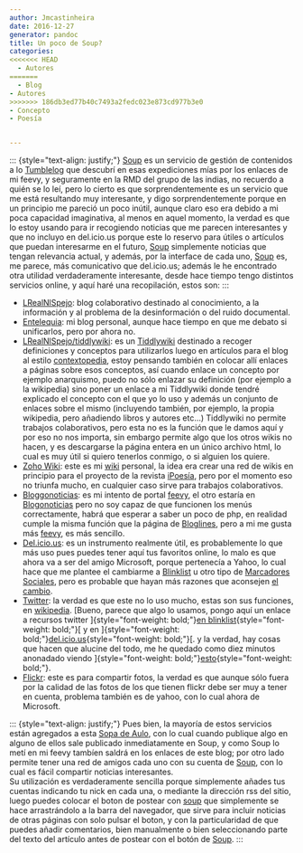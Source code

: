 ```yaml
---
author: Jmcastinheira
date: 2016-12-27
generator: pandoc
title: Un poco de Soup?
categories:
<<<<<<< HEAD
  - Autores
=======
  - Blog
- Autores
>>>>>>> 186db3ed77b40c7493a2fedc023e873cd977b3e0
- Concepto
- Poesía


---
```




::: {style="text-align: justify;"}
[Soup](http://aulo.soup.io/) es un servicio de gestión de contenidos a
lo [Tumblelog](http://es.wikipedia.org/wiki/Tumblelog) que descubrí en
esas expediciones mías por los enlaces de mi feevy, y seguramente en la
RMD del grupo de las indias, no recuerdo a quién se lo leí, pero lo
cierto es que sorprendentemente es un servicio que me está resultando
muy interesante, y digo sorprendentemente porque en un principio me
pareció un poco inútil, aunque claro eso era debido a mi poca capacidad
imaginativa, al menos en aquel momento, la verdad es que lo estoy usando
para ir recogiendo noticias que me parecen interesantes y que no incluyo
en del.icio.us porque este lo reservo para útiles o artículos que puedan
interesarme en el futuro, [Soup](http://aulo.soup.io/) simplemente
noticias que tengan relevancia actual, y además, por la interface de
cada uno, [Soup](http://aulo.soup.io/) es, me parece, más comunicativo
que del.icio.us; además le he encontrado otra utilidad verdaderamente
interesante, desde hace tiempo tengo distintos servicios online, y aquí
haré una recopilación, estos son:
:::

-   [LRealNlSpejo](http://enteleq1-cp23.wordpresstemporal.com/): blog
    colaborativo destinado al conocimiento, a la información y al
    problema de la desinformación o del ruido documental.
-   [Entelequia](http://entelequia.bligoo.com/): mi blog personal,
    aunque hace tiempo en que me debato si unificarlos, pero por ahora
    no.
-   [LRealNlSpejo/tiddlywiki](http://lrealnlspejo.tiddlyspot.com/index.html):
    es un
    [Tiddlywiki](http://lrealnlspejo.tiddlyspot.com/index.html#TiddlyWiki)
    destinado a recoger definiciones y conceptos para utilizarlos luego
    en artículos para el blog al estilo
    [contextopedia](http://www.deugarte.com/wiki/contextos/Portada),
    estoy pensando también en colocar allí enlaces a páginas sobre esos
    conceptos, así cuando enlace un concepto por ejemplo anarquismo,
    puedo no sólo enlazar su definición (por ejemplo a la wikipedia)
    sino poner un enlace a mi Tiddlywiki donde tendré explicado el
    concepto con el que yo lo uso y además un conjunto de enlaces sobre
    el mismo (incluyendo también, por ejemplo, la propia wikipedia, pero
    añadiendo libros y autores etc...) Tiddlywiki no permite trabajos
    colaborativos, pero esta no es la función que le damos aquí y por
    eso no nos importa, sin embargo permite algo que los otros wikis no
    hacen, y es descargarse la página entera en un único archivo html,
    lo cual es muy útil si quiero tenerlos conmigo, o si alguien los
    quiere.
-   [Zoho Wiki](http://auluses.wiki.zoho.com/): este es mi
    [wiki](http://es.wikipedia.org/wiki/Wiki) personal, la idea era
    crear una red de wikis en principio para el proyecto de la revista
    [iPoesía](http://auluses.wiki.zoho.com/Revista-ipoesia.html&pid=86894000000003043),
    pero por el momento eso no triunfa mucho, en cualquier caso sirve
    para trabajos colaborativos.
-   [Bloggonoticias](http://jmcastinheira.googlepages.com/home): es mi
    intento de portal [feevy](http://www.feevy.com/), el otro estaría en
    [Blogonoticias](http://blogonoticias.t35.com/feevy.php) pero no soy
    capaz de que funcionen los menús correctamente, habrá que esperar a
    saber un poco de php, en realidad cumple la misma función que la
    página de [Bloglines](http://www.bloglines.com/public/Aulo), pero a
    mi me gusta más [feevy](http://www.feevy.com/), es más sencillo.
-   [Del.icio.us](http://del.icio.us/Auluses): es un instrumento
    realmente útil, es probablemente lo que más uso pues puedes tener
    aquí tus favoritos online, lo malo es que ahora va a ser del amigo
    Microsoft, porque pertenecía a Yahoo, lo cual hace que me plantee el
    cambiarme a [Blinklist](http://www.blinklist.com/) u otro tipo de
    [Marcadores
    Sociales](http://es.wikipedia.org/wiki/Marcadores_sociales), pero es
    probable que hayan más razones que aconsejen [el
    cambio](http://www.genbeta.com/2005/12/21-delicious-blinklist-y-furl-marcadores-sociales-a-examen).
  -   [Twitter](http://twitter.com/Aulo): la verdad es que este no lo uso
    mucho, estas son sus funciones, en
    [wikipedia](http://es.wikipedia.org/wiki/Twitter). [Bueno, parece
    que algo lo usamos, pongo aquí un enlace a recursos twitter
    ]{style="font-weight: bold;"}[en
    blinklist](http://es.blinklist.com/tag/twitter/){style="font-weight: bold;"}[
    y en
    ]{style="font-weight: bold;"}[del.icio.us](http://del.icio.us/popular/twitter){style="font-weight: bold;"}[.
    y la verdad, hay cosas que hacen que alucine del todo, me he quedado
    como diez minutos anonadado viendo
    ]{style="font-weight: bold;"}[esto](http://twittervision.com/){style="font-weight: bold;"}.
  -   [Flickr](http://www.flickr.com/photos/lrealnlspejo/): este es para
    compartir fotos, la verdad es que aunque sólo fuera por la calidad
    de las fotos de los que tienen flickr debe ser muy a tener en
    cuenta, problema también es de yahoo, con lo cual ahora de
    Microsoft.

::: {style="text-align: justify;"}
Pues bien, la mayoría de estos servicios están agregados a esta [Sopa de
Aulo](http://aulo.soup.io/), con lo cual cuando publique algo en alguno
de ellos sale publicado inmediatamente en Soup, y como Soup lo metí en
mi feevy tambíen saldrá en los enlaces de este blog; por otro lado
permite tener una red de amigos cada uno con su cuenta de
[Soup](http://aulo.soup.io/), con lo cual es fácil compartir noticias
interesantes.\
Su utilización es verdaderamente sencilla porque simplemente añades tus
cuentas indicando tu nick en cada una, o mediante la dirección rss del
sitio, luego puedes colocar el boton de postear con
[soup](http://aulo.soup.io/) que simplemente se hace arrastrándolo a la
barra del navegador, que sirve para incluir noticias de otras páginas
con solo pulsar el boton, y con la particularidad de que puedes añadir
comentarios, bien manualmente o bien seleccionando parte del texto del
artículo antes de postear con el botón de [Soup](http://aulo.soup.io/).
:::
